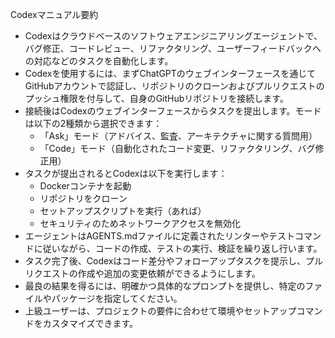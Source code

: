 Codexマニュアル要約

- Codexはクラウドベースのソフトウェアエンジニアリングエージェントで、バグ修正、コードレビュー、リファクタリング、ユーザーフィードバックへの対応などのタスクを自動化します。  
- Codexを使用するには、まずChatGPTのウェブインターフェースを通じてGitHubアカウントで認証し、リポジトリのクローンおよびプルリクエストのプッシュ権限を付与して、自身のGitHubリポジトリを接続します。  
- 接続後はCodexのウェブインターフェースからタスクを提出します。モードは以下の2種類から選択できます：  
  - 「Ask」モード（アドバイス、監査、アーキテクチャに関する質問用）  
  - 「Code」モード（自動化されたコード変更、リファクタリング、バグ修正用）  
- タスクが提出されるとCodexは以下を実行します：  
  - Dockerコンテナを起動  
  - リポジトリをクローン  
  - セットアップスクリプトを実行（あれば）  
  - セキュリティのためネットワークアクセスを無効化  
- エージェントはAGENTS.mdファイルに定義されたリンターやテストコマンドに従いながら、コードの作成、テストの実行、検証を繰り返し行います。  
- タスク完了後、Codexはコード差分やフォローアップタスクを提示し、プルリクエストの作成や追加の変更依頼ができるようにします。  
- 最良の結果を得るには、明確かつ具体的なプロンプトを提供し、特定のファイルやパッケージを指定してください。  
- 上級ユーザーは、プロジェクトの要件に合わせて環境やセットアップコマンドをカスタマイズできます。